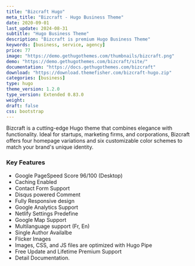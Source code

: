 ```yaml
---
title: "Bizcraft Hugo"
meta_title: "Bizcraft - Hugo Business Theme"
date: 2020-09-01
last_update: 2024-08-31
subtitle: "Hugo Business Theme"
description: "Bizcraft is premium Hugo Business Theme"
keywords: [business, service, agency]
price: 77
image: "https://demo.gethugothemes.com/thumbnails/bizcraft.png"
demo: "https://demo.gethugothemes.com/bizcraft/site/"
documentation: "https://docs.gethugothemes.com/bizcraft"
download: "https://download.themefisher.com/bizcraft-hugo.zip"
categories: [business]
type: hugo
theme_version: 1.2.0
type_version: Extended 0.83.0
weight:
draft: false
css: bootstrap
---
```

Bizcraft is a cutting-edge Hugo theme that combines elegance with functionality. Ideal for startups, marketing firms, and corporations, Bizcraft offers four homepage variations and six customizable color schemes to match your brand's unique identity.

### Key Features

- Google PageSpeed Score 96/100 (Desktop)
- Caching Enabled
- Contact Form Support
- Disqus powered Comment
- Fully Responsive design
- Google Analytics Support
- Netlify Settings Predefine
- Google Map Support
- Multilanguage support (Fr, En)
- Single Author Availalbe
- Flicker Images
- Images, CSS, and JS files are optimized with Hugo Pipe
- Free Update and Lifetime Premium Support
- Detail Documentation.

